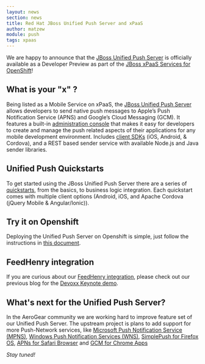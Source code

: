 ```yaml
---
layout: news
section: news
title: Red Hat JBoss Unified Push Server and xPaaS
author: matzew
module: push
tags: xpaas
---
```



We are happy to announce that the [JBoss Unified Push Server](http://www.jboss.org/unifiedpush/) is officially available as a Developer Preview as part of the [JBoss xPaaS Services for OpenShift](https://developers.openshift.com/en/xpaas.html#_mobile_services)!

## What is your "x" ?

Being listed as a Mobile Service on xPaaS, the [JBoss Unified Push Server](https://developers.openshift.com/en/xpaas-unified-push.html) allows developers to send native push messages to Apple’s Push Notification Service (APNS) and Google’s Cloud Messaging (GCM). It features a built-in [administration console](http://docs.jboss.org/unifiedpush/unifiedpush.pdf) that makes it easy for developers to create and manage the push related aspects of their applications for any mobile development environment. Includes [client SDKs](https://www.jboss.org/download-manager/file/jboss-unified-push-1.0.0.Beta1-clients.zip) (iOS, Android, & Cordova), and a REST based sender service with available Node.js and Java sender libraries.

## Unified Push Quickstarts

To get started using the JBoss Unified Push Server there are a series of [quickstarts](https://github.com/jboss-developer/jboss-unifiedpush-quickstarts/archive/1.0.0.Beta1.zip), from the basics, to business logic integration. Each quickstart comes with multiple client options (Android, iOS, and Apache Cordova (jQuery Mobile & Angular/Ionic)).

## Try it on Openshift

Deploying the Unified Push Server on Openshift is simple, just follow the instructions in [this document](https://developers.openshift.com/en/xpaas-unified-push.html#getting-started).

## FeedHenry integration

If you are curious about our [FeedHenry integration](/news/2014/11/11/aerogear-feedhenry-integration/index.html), please check out our previous blog for the [Devoxx Keynote demo](/news/2014/11/12/aerogear-feedhenry-devoxx-demo/index.html).

## What's next for the Unified Push Server? 

In the AeroGear community we are working hard to improve feature set of our Unified Push Server. The upstream project is plans to add support for more Push-Network services, like [Microsoft Push Notification Service (MPNS)](http://msdn.microsoft.com/en-us/library/windows/apps/ff402558.aspx), [Windows Push Notification Services (WNS)](http://msdn.microsoft.com/en-us/library/windows/apps/hh913756.aspx), [SimplePush for Firefox OS](https://wiki.mozilla.org/WebAPI/SimplePush), [APNs for Safari Browser](https://developer.apple.com/notifications/safari-push-notifications/) and [GCM for Chrome Apps](https://developer.chrome.com/extensions/cloudMessaging)

_Stay tuned!_